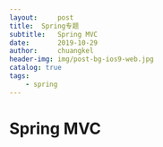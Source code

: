 ```yaml
---
layout:     post
title:	Spring专题
subtitle: 	Spring MVC
date:       2019-10-29
author:     chuangkel
header-img: img/post-bg-ios9-web.jpg
catalog: true
tags:
    - spring
---
```


# Spring MVC


